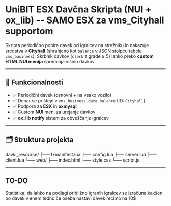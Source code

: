 # UniBIT ESX Davčna Skripta (NUI + ox_lib)  -- SAMO ESX za vms_Cityhall supportom

Skripta periodično pobira davek od igralcev na strežniku in nakazuje sredstva v **Cityhall** (shranjeno kot `balance` v JSON stolpcu tabele `vms_business`). Skrbnik davkov (`clerk` z grade ≥ 5) lahko preko **custom HTML NUI menija** spreminja višino davkov.

---

## 🔧 Funkcionalnosti

- ✅ Periodični davek (osnovni + na vsako vozilo)
- ✅ Denar se prišteje v `vms_business.data.balance` (ID: `Cityhall`)
- ✅ Podpora za **ESX** in **oxmysql**
- ✅ Custom **NUI** meni za urejanje davkov
- ✅ **ox_lib notify** sistem za obveščanje igralcev

---

## 🗂️ Struktura projekta

davki_resource/
├── fxmanifest.lua
├── config.lua
├── server.lua
├── client.lua
└── web/
    ├── index.html
    ├── style.css
    └── script.js


---

## TO-DO

Statistika, da lahko na podlagi približno igranih igralcev se izračuna kakšen bo davek v enem tedno če oseba nastavi davek recimo na 10$